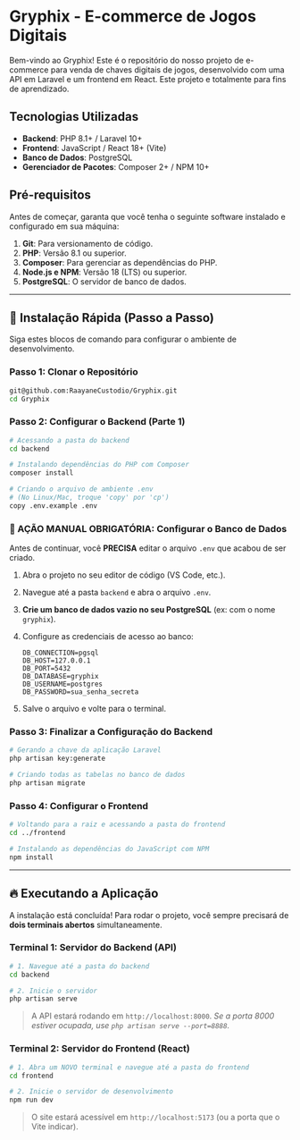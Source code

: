 # Gryphix - E-commerce de Jogos Digitais

Bem-vindo ao Gryphix! Este é o repositório do nosso projeto de e-commerce para venda de chaves digitais de jogos, desenvolvido com uma API em Laravel e um frontend em React. Este projeto e totalmente para fins de aprendizado.

## Tecnologias Utilizadas

* **Backend**: PHP 8.1+ / Laravel 10+
* **Frontend**: JavaScript / React 18+ (Vite)
* **Banco de Dados**: PostgreSQL
* **Gerenciador de Pacotes**: Composer 2+ / NPM 10+

## Pré-requisitos

Antes de começar, garanta que você tenha o seguinte software instalado e configurado em sua máquina:

1.  **Git**: Para versionamento de código.
2.  **PHP**: Versão 8.1 ou superior.
3.  **Composer**: Para gerenciar as dependências do PHP.
4.  **Node.js e NPM**: Versão 18 (LTS) ou superior.
5.  **PostgreSQL**: O servidor de banco de dados.

---

## 🚀 Instalação Rápida (Passo a Passo)

Siga estes blocos de comando para configurar o ambiente de desenvolvimento.

### Passo 1: Clonar o Repositório

```bash
git@github.com:RaayaneCustodio/Gryphix.git
cd Gryphix
```

### Passo 2: Configurar o Backend (Parte 1)

```bash
# Acessando a pasta do backend
cd backend

# Instalando dependências do PHP com Composer
composer install

# Criando o arquivo de ambiente .env
# (No Linux/Mac, troque 'copy' por 'cp')
copy .env.example .env
```

### 🛑 AÇÃO MANUAL OBRIGATÓRIA: Configurar o Banco de Dados

Antes de continuar, você **PRECISA** editar o arquivo `.env` que acabou de ser criado.

1.  Abra o projeto no seu editor de código (VS Code, etc.).
2.  Navegue até a pasta `backend` e abra o arquivo `.env`.
3.  **Crie um banco de dados vazio no seu PostgreSQL** (ex: com o nome `gryphix`).
4.  Configure as credenciais de acesso ao banco:

    ```env
    DB_CONNECTION=pgsql
    DB_HOST=127.0.0.1
    DB_PORT=5432
    DB_DATABASE=gryphix
    DB_USERNAME=postgres
    DB_PASSWORD=sua_senha_secreta
    ```
5.  Salve o arquivo e volte para o terminal.

### Passo 3: Finalizar a Configuração do Backend

```bash
# Gerando a chave da aplicação Laravel
php artisan key:generate

# Criando todas as tabelas no banco de dados
php artisan migrate
```

### Passo 4: Configurar o Frontend

```bash
# Voltando para a raiz e acessando a pasta do frontend
cd ../frontend

# Instalando as dependências do JavaScript com NPM
npm install
```

---

## 🔥 Executando a Aplicação

A instalação está concluída! Para rodar o projeto, você sempre precisará de **dois terminais abertos** simultaneamente.

### Terminal 1: Servidor do Backend (API)

```bash
# 1. Navegue até a pasta do backend
cd backend

# 2. Inicie o servidor
php artisan serve
```
> A API estará rodando em `http://localhost:8000`.
> *Se a porta 8000 estiver ocupada, use `php artisan serve --port=8888`.*

### Terminal 2: Servidor do Frontend (React)

```bash
# 1. Abra um NOVO terminal e navegue até a pasta do frontend
cd frontend

# 2. Inicie o servidor de desenvolvimento
npm run dev
```
> O site estará acessível em `http://localhost:5173` (ou a porta que o Vite indicar).
